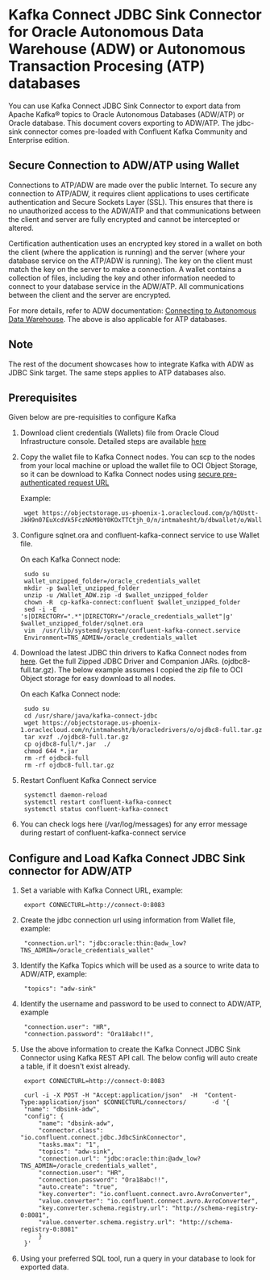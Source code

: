 # Kafka Connect JDBC Sink Connector for Oracle Autonomous Data Warehouse (ADW) or Autonomous Transaction Procesing (ATP) databases
You can use Kafka Connect JDBC Sink Connector to export data from Apache Kafka® topics to Oracle Autonomous Databases (ADW/ATP) or Oracle database. This document covers exporting to ADW/ATP. The jdbc-sink connector comes pre-loaded with Confluent Kafka Community and Enterprise edition.  

## Secure Connection to ADW/ATP using Wallet
Connections to ATP/ADW are made over the public Internet. To secure any connection to ATP/ADW, it requires 
client applications to uses certificate authentication and Secure Sockets Layer (SSL). 
This ensures that there is no unauthorized access to the ADW/ATP and that communications between the client 
and server are fully encrypted and cannot be intercepted or altered.

Certification authentication uses an encrypted key stored in a wallet on both the client (where the application
is running) and the server (where your database service on the ATP/ADW is running). 
The key on the client must match the key on the server to make a connection. 
A wallet contains a collection of files, including the key and other information needed to 
connect to your database service in the ADW/ATP. 
All communications between the client and the server are encrypted.

For more details, refer to ADW documentation: [Connecting to Autonomous Data Warehouse](https://docs.oracle.com/en/cloud/paas/autonomous-data-warehouse-cloud/user/connect-data-warehouse.html#GUID-94719269-9218-4FAF-870E-6F0783E209FD).   The above is also applicable for ATP databases.  



## Note
The rest of the document showcases how to integrate Kafka with ADW as JDBC Sink target.  The same steps applies to ATP databases also. 


## Prerequisites
Given below are pre-requisities to configure Kafka

1. Download client credentials (Wallets) file from Oracle Cloud Infrastructure console. Detailed steps are available [here](https://docs.oracle.com/en/cloud/paas/autonomous-data-warehouse-cloud/user/connect-download-wallet.html#GUID-B06202D2-0597-41AA-9481-3B174F75D4B1)

2. Copy the wallet file to Kafka Connect nodes.  You can scp to the nodes from your local machine or upload the wallet file to OCI Object Storage, so it can be download to Kafka Connect nodes using [secure pre-authenticated request URL](https://docs.cloud.oracle.com/iaas/Content/Object/Tasks/usingpreauthenticatedrequests.htm)

    Example:
    
        wget https://objectstorage.us-phoenix-1.oraclecloud.com/p/hQUstt-JkH9n07EuXcdVk5FczNkM9bY0KOxTTCtjh_0/n/intmahesht/b/dbwallet/o/Wallet_ADW.zip

3. Configure sqlnet.ora and confluent-kafka-connect service to use Wallet file.

    On each Kafka Connect node:
    
        sudo su  
        wallet_unzipped_folder=/oracle_credentials_wallet
        mkdir -p $wallet_unzipped_folder
        unzip -u /Wallet_ADW.zip -d $wallet_unzipped_folder
        chown -R  cp-kafka-connect:confluent $wallet_unzipped_folder
        sed -i -E 's|DIRECTORY=".*"|DIRECTORY="/oracle_credentials_wallet"|g'  $wallet_unzipped_folder/sqlnet.ora
        vim  /usr/lib/systemd/system/confluent-kafka-connect.service
        Environment=TNS_ADMIN=/oracle_credentials_wallet



4. Download the latest JDBC thin drivers to Kafka Connect nodes from [here](https://www.oracle.com/technetwork/database/application-development/jdbc/downloads/jdbc-ucp-183-5013470.html).  Get the full Zipped JDBC Driver and Companion JARs. (ojdbc8-full.tar.gz).  The below example assumes I copied the zip file to OCI Object storage for easy download to all nodes. 

    On each Kafka Connect node:

        sudo su  
        cd /usr/share/java/kafka-connect-jdbc
        wget https://objectstorage.us-phoenix-1.oraclecloud.com/n/intmahesht/b/oracledrivers/o/ojdbc8-full.tar.gz
        tar xvzf ./ojdbc8-full.tar.gz
        cp ojdbc8-full/*.jar  ./
        chmod 644 *.jar
        rm -rf ojdbc8-full
        rm -rf ojdbc8-full.tar.gz


5. Restart Confluent Kafka Connect service 


        systemctl daemon-reload
        systemctl restart confluent-kafka-connect
        systemctl status confluent-kafka-connect



6. You can check logs here (/var/log/messages) for any error message during restart of confluent-kafka-connect service
 

## Configure and Load Kafka Connect JDBC Sink connector for ADW/ATP

1. Set a variable with Kafka Connect URL, example: 
    
        export CONNECTURL=http://connect-0:8083

2. Create the jdbc connection url using information from Wallet file, example: 

        "connection.url": "jdbc:oracle:thin:@adw_low?TNS_ADMIN=/oracle_credentials_wallet"

3. Identify the Kafka Topics which will be used as a source to write data to ADW/ATP, example:

        "topics": "adw-sink"

4. Identify the username and password to be used to connect to ADW/ATP, example 
    
        "connection.user": "HR",
        "connection.password": "Ora18abc!!",

5. Use the above information to create the Kafka Connect JDBC Sink Connector using Kafka REST API call.   The below config will auto create a table, if it doesn't exist already.

        export CONNECTURL=http://connect-0:8083
 
        curl -i -X POST -H "Accept:application/json"  -H  "Content-Type:application/json" $CONNECTURL/connectors/       -d '{
        "name": "dbsink-adw",
        "config": {
            "name": "dbsink-adw",
            "connector.class": "io.confluent.connect.jdbc.JdbcSinkConnector",
            "tasks.max": "1",
            "topics": "adw-sink",
            "connection.url": "jdbc:oracle:thin:@adw_low?TNS_ADMIN=/oracle_credentials_wallet",
            "connection.user": "HR",
            "connection.password": "Ora18abc!!",
            "auto.create": "true",
            "key.converter": "io.confluent.connect.avro.AvroConverter",
            "value.converter": "io.confluent.connect.avro.AvroConverter",
            "key.converter.schema.registry.url": "http://schema-registry-0:8081",
            "value.converter.schema.registry.url": "http://schema-registry-0:8081"
            }
        }' 

6. Using your preferred SQL tool,  run a query in your database to look for exported data. 



